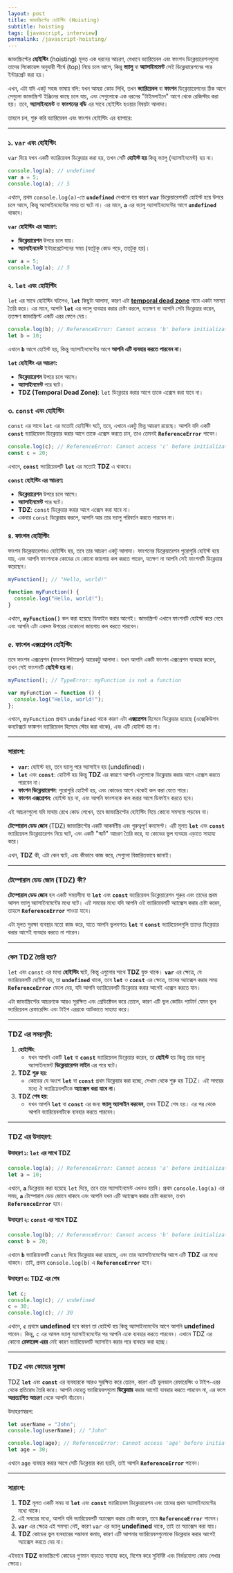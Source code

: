 ```yaml
---
layout: post
title: জাভাস্ক্রিপ্টের হোইস্টিং (Hoisting)
subtitle: hoisting
tags: [javascript, interview]
permalink: /javascript-hoisting/
---
```


জাভাস্ক্রিপ্টের **হোইস্টিং** (hoisting) মূলত এক ধরনের আচরণ, যেখানে ভ্যারিয়েবল এবং ফাংশন ডিক্লেয়ারেশনগুলো তাদের সিকোয়েন্স অনুযায়ী শীর্ষে (top) নিয়ে চলে আসে, কিন্তু **ভ্যালু** বা **অ্যাসাইনমেন্ট** সেই ডিক্লেয়ারেশনের পরে ইন্টারপ্রেট করা হয়।

এখন, এটা যদি একটু সহজ ভাষায় বলি: যখন আমরা কোড লিখি, তখন **ভ্যারিয়েবল** বা **ফাংশন** ডিক্লেয়ারেশনের ঠিক আগে সেগুলো জাভাস্ক্রিপ্ট ইঞ্জিনের কাছে চলে যায়, এবং সেগুলোকে এক ধরনের "টাইমলাইনে" আগে থেকে রেজিস্টার করা হয়। তবে, **অ্যাসাইনমেন্ট** বা **ফাংশনের বডি** এর সাথে হোইস্টিং হওয়ার বিষয়টা আলাদা।

তাহলে চল, শুরু করি ভ্যারিয়েবল এবং ফাংশন হোইস্টিং এর ব্যাপারে:

---

### ১. **`var` এবং হোইস্টিং**

`var` দিয়ে যখন একটি ভ্যারিয়েবল ডিক্লেয়ার করা হয়, তখন সেটি **হোইস্ট হয়** কিন্তু ভ্যালু (অ্যাসাইনমেন্ট) হয় না।

```javascript
console.log(a); // undefined
var a = 5;
console.log(a); // 5
```

এখানে, প্রথম `console.log(a)`-তে **`undefined`** দেখানো হয় কারণ **`var`** ডিক্লেয়ারেশনটি হোইস্ট হয়ে উপরে চলে আসে, কিন্তু অ্যাসাইনমেন্টের সময় তা ঘটে না। এর মানে, **`a`** এর ভ্যালু অ্যাসাইনমেন্টের আগে **`undefined`** থাকবে।

**`var` হোইস্টিং এর আচরণ:**

- **ডিক্লেয়ারেশন** উপরে চলে যায়।
- **অ্যাসাইনমেন্ট** ইন্টারপ্রেটেশনের সময় (যতটুকু কোড পড়ে, ততটুকু হয়)।

```javascript
var a = 5;
console.log(a); // 5
```

### ২. **`let` এবং হোইস্টিং**

`let` এর সাথে হোইস্টিং ঘটলেও, **`let`** কিছুটা আলাদা, কারণ এটা [**temporal dead zone**](#টেম্পোরাল-ডেড-জোন-tdz-কী) নামে একটা সমস্যা তৈরি করে। এর মানে, আপনি **`let`** এর ভ্যালু ব্যবহার করার চেষ্টা করলে, যতক্ষণ না আপনি সেটা ডিক্লেয়ার করেন, ততক্ষণ জাভাস্ক্রিপ্ট একটি এরর ফেলে দেয়।

```javascript
console.log(b); // ReferenceError: Cannot access 'b' before initialization
let b = 10;
```

এখানে **`b`** আগে হোইস্ট হয়, কিন্তু অ্যাসাইনমেন্টের আগে **আপনি এটি ব্যবহার করতে পারবেন না।**

**`let` হোইস্টিং এর আচরণ:**

- **ডিক্লেয়ারেশন** উপরে চলে আসে।
- **অ্যাসাইনমেন্ট** পরে ঘটে।
- **TDZ (Temporal Dead Zone)**: `let` ডিক্লেয়ার করার আগে তাকে এক্সেস করা যাবে না।

### ৩. **`const` এবং হোইস্টিং**

`const` এর সাথে `let` এর মতোই হোইস্টিং ঘটে, তবে, এখানে একটু ভিন্ন আচরণ রয়েছে। আপনি যদি একটি **`const`** ভ্যারিয়েবল ডিক্লেয়ার করার আগে তাকে এক্সেস করতে চান, তাও তেমনই **`ReferenceError`** পাবেন।

```javascript
console.log(c); // ReferenceError: Cannot access 'c' before initialization
const c = 20;
```

এখানে, **`const`** ভ্যারিয়েবলটি **`let`** এর মতোই **TDZ** এ থাকবে।

**`const` হোইস্টিং এর আচরণ:**

- **ডিক্লেয়ারেশন** উপরে চলে আসে।
- **অ্যাসাইনমেন্ট** পরে ঘটে।
- **TDZ**: `const` ডিক্লেয়ার করার আগে এক্সেস করা যাবে না।
- একবার `const` ডিক্লেয়ার করলে, আপনি আর তার ভ্যালু পরিবর্তন করতে পারবেন না।

### ৪. **ফাংশন হোইস্টিং**

ফাংশন ডিক্লেয়ারেশনও হোইস্টিং হয়, তবে তার আচরণ একটু আলাদা। ফাংশনের ডিক্লেয়ারেশন পুরোপুরি হোইস্ট হয়ে যায়, এবং আপনি ফাংশনকে কোডের যে কোনো জায়গায় কল করতে পারেন, যতক্ষণ না আপনি সেই ফাংশনটি ডিক্লেয়ার করেছেন।

```javascript
myFunction(); // "Hello, world!"

function myFunction() {
  console.log("Hello, world!");
}
```

এখানে, **`myFunction()`** কল করা হয়েছে ডিফাইন করার আগেই। জাভাস্ক্রিপ্ট এখানে ফাংশনটি হোইস্ট করে নেবে এবং আপনি এটা একদম উপরের যেকোনো জায়গায় কল করতে পারবেন।

### ৫. **ফাংশন এক্সপ্রেশন হোইস্টিং**

তবে ফাংশন এক্সপ্রেশন (ফাংশন লিটারেল) আরেকটু আলাদা। যখন আপনি একটি ফাংশন এক্সপ্রেশন ব্যবহার করেন, তখন সেই ফাংশনটি **হোইস্ট হয় না**।

```javascript
myFunction(); // TypeError: myFunction is not a function

var myFunction = function () {
  console.log("Hello, world!");
};
```

এখানে, `myFunction` প্রথমে `undefined` থাকে কারণ এটা **এক্সপ্রেশন** হিসেবে ডিক্লেয়ার হয়েছে (এক্সেকিউশন কনটেক্সটে ফাঙ্কশন ভ্যারিয়েবল হিসেবে স্টোর করা থাকে), এবং এটি হোইস্ট হয় না।

---

### সারাংশ:

- **`var`**: হোইস্ট হয়, তবে ভ্যালু পরে অ্যাসাইন হয় (undefined)।
- **`let`** এবং **`const`**: হোইস্ট হয় কিন্তু **TDZ** এর কারণে আপনি এগুলোকে ডিক্লেয়ার করার আগে এক্সেস করতে পারবেন না।
- **ফাংশন ডিক্লেয়ারেশন**: পুরোপুরি হোইস্ট হয়, এবং কোডের আগে থেকেই কল করা যেতে পারে।
- **ফাংশন এক্সপ্রেশন**: হোইস্ট হয় না, এবং আপনি ফাংশনকে কল করার আগে ডিফাইন করতে হবে।

এই আচরণগুলো যদি মাথায় রেখে কোড লেখেন, তবে জাভাস্ক্রিপ্টের হোইস্টিং নিয়ে কোনো সমস্যায় পড়বেন না।

**টেম্পোরাল ডেড জোন** (TDZ) জাভাস্ক্রিপ্টের একটি আকর্ষণীয় এবং গুরুত্বপূর্ণ কনসেপ্ট। এটি মূলত **`let`** এবং **`const`** ভ্যারিয়েবল ডিক্লেয়ারেশন নিয়ে ঘটে, এবং একটি "স্মার্ট" আচরণ তৈরি করে, যা কোডের ভুল ব্যবহার এড়াতে সাহায্য করে।

এখন, **TDZ** কী, এটা কেন ঘটে, এবং কীভাবে কাজ করে, সেগুলো বিস্তারিতভাবে জানাই।

---

### **টেম্পোরাল ডেড জোন (TDZ) কী?**

**টেম্পোরাল ডেড জোন** হল একটি সময়সীমা যা **`let`** এবং **`const`** ভ্যারিয়েবল ডিক্লেয়ারেশন শুরুর এবং তাদের প্রথম আসল ভ্যালু অ্যাসাইনমেন্টের মধ্যে ঘটে। এই সময়ের মধ্যে যদি আপনি ওই ভ্যারিয়েবলটি অ্যাক্সেস করার চেষ্টা করেন, তাহলে **`ReferenceError`** পাওয়া যাবে।

এটা মূলত সুরক্ষা ব্যবস্থার মতো কাজ করে, যাতে আপনি ভুলবশতঃ **`let`** বা **`const`** ভ্যারিয়েবলগুলি তাদের ডিক্লেয়ার করার আগেই ব্যবহার করতে না পারেন।

---

### **কেন TDZ তৈরি হয়?**

`let` এবং `const` এর মধ্যে **হোইস্টিং** ঘটে, কিন্তু এগুলোর সাথে **TDZ** যুক্ত থাকে। **`var`** এর ক্ষেত্রে, যে ভ্যারিয়েবলটি হোইস্ট হয়, তা **`undefined`** থাকে, তবে **`let`** ও **`const`** এর ক্ষেত্রে, তাদের অ্যাক্সেস করার সময় **`ReferenceError`** ফেলে দেয়, যদি আপনি ভ্যারিয়েবলটি ডিক্লেয়ার করার আগেই এক্সেস করতে যান।

এটা জাভাস্ক্রিপ্টের আচরণকে আরও সুরক্ষিত এবং প্রেডিক্টেবল করে তোলে, কারণ এটি ভুল কোডিং প্যাটার্ন যেমন ভুল ভ্যারিয়েবল রেফারেন্সিং এবং টাইপ এররকে আটকাতে সাহায্য করে।

---

### **TDZ এর সময়সূচী:**

1. **হোইস্টিং**:
   - যখন আপনি একটি **`let`** বা **`const`** ভ্যারিয়েবল ডিক্লেয়ার করেন, তা **হোইস্ট** হয় কিন্তু তার ভ্যালু অ্যাসাইনমেন্ট **ডিক্লেয়ারেশন লাইন** এর পরে ঘটে।
2. **TDZ শুরু হয়**:
   - কোডের যে অংশে **`let`** বা **`const`** প্রথম ডিক্লেয়ার করা হচ্ছে, সেখান থেকে শুরু হয় TDZ। এই সময়ের মধ্যে ঐ ভ্যারিয়েবলটিকে **অ্যাক্সেস করা যাবে না**।
3. **TDZ শেষ হয়**:
   - যখন আপনি **`let`** বা **`const`** এর জন্য **ভ্যালু অ্যাসাইন করবেন**, তখন TDZ শেষ হয়। এর পর থেকে আপনি ভ্যারিয়েবলটিকে ব্যবহার করতে পারবেন।

---

### **TDZ এর উদাহরণ:**

#### উদাহরণ ১: `let` এর সাথে TDZ

```javascript
console.log(a); // ReferenceError: Cannot access 'a' before initialization
let a = 10;
```

এখানে, **`a`** ডিক্লেয়ার করা হয়েছে `let` দিয়ে, তবে তার অ্যাসাইনমেন্ট এখনও হয়নি। প্রথম `console.log(a)` এর সময়, **`a`** টেম্পোরাল ডেড জোনে থাকবে এবং আপনি যখন এটি অ্যাক্সেস করার চেষ্টা করবেন, তখন **`ReferenceError`** হবে।

#### উদাহরণ ২: `const` এর সাথে TDZ

```javascript
console.log(b); // ReferenceError: Cannot access 'b' before initialization
const b = 20;
```

এখানে **`b`** ভ্যারিয়েবলটি `const` দিয়ে ডিক্লেয়ার করা হয়েছে, এবং তার অ্যাসাইনমেন্টের আগে এটি **TDZ** এর মধ্যে থাকবে। তাই, প্রথম `console.log(b)` এ **`ReferenceError`** হবে।

#### উদাহরণ ৩: TDZ এর শেষ

```javascript
let c;
console.log(c); // undefined
c = 30;
console.log(c); // 30
```

এখানে, **`c`** প্রথমে **undefined** হবে কারণ তা হোইস্ট হয় কিন্তু অ্যাসাইনমেন্টের আগে আপনি **undefined** পাবেন। কিন্তু, `c` এর আসল ভ্যালু অ্যাসাইনমেন্টের পর আপনি একে ব্যবহার করতে পারবেন। এখানে TDZ এর কোনো **রেফারেন্স এরর** নেই কারণ ভ্যারিয়েবলটি অ্যাসাইন করার পরে ব্যবহার করা হচ্ছে।

---

### **TDZ এবং কোডের সুরক্ষা**

TDZ **`let`** এবং **`const`** এর ব্যবহারকে আরও সুরক্ষিত করে তোলে, কারণ এটি ভুলভাল রেফারেন্সিং ও টাইপ-এরর থেকে প্রতিরোধ তৈরি করে। আপনি যেহেতু ভ্যারিয়েবলগুলো **ডিক্লেয়ার** করার আগেই ব্যবহার করতে পারবেন না, এর ফলে **অপ্রত্যাশিত আচরণ** থেকে আপনি বাঁচবেন।

উদাহরণস্বরূপ:

```javascript
let userName = "John";
console.log(userName); // "John"

console.log(age); // ReferenceError: Cannot access 'age' before initialization
let age = 30;
```

এখানে `age` ব্যবহার করার আগে সেটি ডিক্লেয়ার করা হয়নি, তাই আপনি **`ReferenceError`** পাবেন।

---

### **সারাংশ**:

1. **TDZ** মূলত একটি সময় যা **`let`** এবং **`const`** ভ্যারিয়েবল ডিক্লেয়ারেশন এবং তাদের প্রথম অ্যাসাইনমেন্টের মধ্যে থাকে।
2. এই সময়ের মধ্যে, আপনি যদি ভ্যারিয়েবলটি অ্যাক্সেস করার চেষ্টা করেন, তবে **`ReferenceError`** পাবেন।
3. **`var`** এর ক্ষেত্রে এই সমস্যা নেই, কারণ `var` এর ভ্যালু **undefined** থাকে, তাই তা অ্যাক্সেস করা যায়।
4. **TDZ** কোডের ভুল ব্যবহারের সম্ভাবনা কমায়, কারণ এটি আপনার ভ্যারিয়েবলগুলোকে ডিক্লেয়ার করার আগেই অ্যাক্সেস করতে দেয় না।

এইভাবে **TDZ** জাভাস্ক্রিপ্টে কোডের গুণমান বাড়াতে সাহায্য করে, বিশেষ করে সুনির্দিষ্ট এবং নির্ভরযোগ্য কোড লেখার ক্ষেত্রে।

